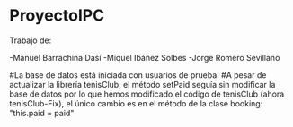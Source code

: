 # ProyectoIPC
Trabajo de:

-Manuel Barrachina Dasí
-Miquel Ibáñez Solbes
-Jorge Romero Sevillano

#La base de datos está iniciada con usuarios de prueba.
#A pesar de actualizar la librería tenisClub, el método setPaid seguía sin modificar la base de datos por lo que hemos modificado el código de tenisClub (ahora tenisClub-Fix), el único cambio es en el método de la clase booking: "this.paid = paid"